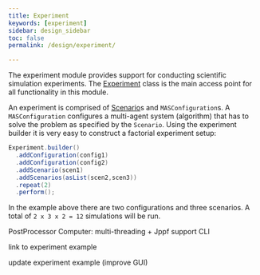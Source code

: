 ```yaml
---
title: Experiment
keywords: [experiment]
sidebar: design_sidebar
toc: false
permalink: /design/experiment/

---
```


The experiment module provides support for conducting scientific simulation experiments. The [Experiment](https://github.com/rinde/RinSim/blob/master/experiment/src/main/java/com/github/rinde/rinsim/experiment/Experiment.java) class is the main access point for all functionality in this module.

An experiment is comprised of [Scenario](/design/scenario/)s and `MASConfiguration`s. A `MASConfiguration` configures a multi-agent system (algorithm) that has to solve the problem as specified by the `Scenario`. Using the experiment builder it is very easy to construct a factorial experiment setup:
```java
Experiment.builder()
  .addConfiguration(config1)
  .addConfiguration(config2)
  .addScenario(scen1)
  .addScenarios(asList(scen2,scen3))
  .repeat(2)
  .perform();
```
In the example above there are two configurations and three scenarios. A total of `2 x 3 x 2 = 12` simulations will be run.


PostProcessor
Computer: multi-threading + Jppf support
CLI


link to experiment example

update experiment example (improve GUI)
